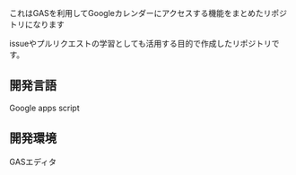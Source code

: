 これはGASを利用してGoogleカレンダーにアクセスする機能をまとめたリポジトリになります

issueやプルリクエストの学習としても活用する目的で作成したリポジトリです。

## 開発言語
Google apps script

## 開発環境
GASエディタ
